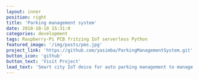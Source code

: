 ```yaml
---
layout: inner
position: right
title: 'Parking management system'
date: 2018-10-10 15:31:0
categories: development
tags: Raspberry-Pi PCB fritzing IoT serverless Python
featured_image: '/img/posts/pms.jpg'
project_link: 'https://github.com/yasimba/ParkingManagementSystem.git'
button_icon: 'github'
button_text: 'Visit Project'
lead_text: 'Smart city IoT deice for auto parking management to manage parking with zero human interference. Designed to manage parking for driverless cars'
---
```


